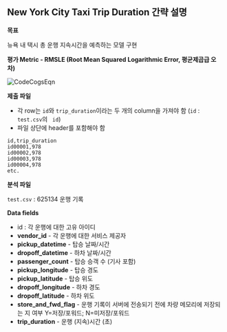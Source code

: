 ## New York City Taxi Trip Duration 간략 설명

**목표**

뉴욕 내 택시 총 운행 지속시간을 예측하는 모델 구현

**평가 Metric - RMSLE (Root Mean Squared Logarithmic Error, 평균제곱급 오차)**

![CodeCogsEqn](/Users/sunwoongkim/Downloads/CodeCogsEqn.gif)



**제출 파일**

- 각 row는 `id`와 `trip_duration`이라는 두 개의 column을 가져야 함
  (`id` : `test.csv`의  ` id`)
- 파일 상단에 header를 포함해야 함

```
id,trip_duration
id00001,978
id00002,978
id00003,978
id00004,978
etc.
```



**분석 파일**

`test.csv` : 625134 운행 기록



**Data fields**

- id : 각 운행에 대한 고유 아이디
- **vendor_id** - 각 운행에 대한 서비스 제공자
- **pickup_datetime** - 탑승 날짜/시간
- **dropoff_datetime** - 하차 날짜/시간
- **passenger_count** - 탑승 승객 수 (기사 포함)
- **pickup_longitude** - 탑승 경도
- **pickup_latitude** - 탑승 위도
- **dropoff_longitude** - 하차 경도
- **dropoff_latitude** - 하차 위도
- **store_and_fwd_flag** - 운행 기록이 서버에 전송되기 전에 차량 메모리에 저장되는 지 여부  Y=저장/포워드; N=미저장/포워드
- **trip_duration** - 운행 (지속)시간 (초)
